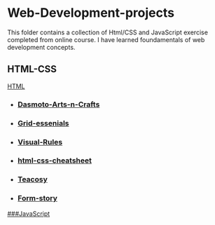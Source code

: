 # Web-Development-projects

This folder contains a collection of Html/CSS and JavaScript exercise completed from online course. I have learned foundamentals of web development concepts.

## HTML-CSS

[HTML](https://github.com/becc-mu/Web-Development-projects/tree/master/HTML-CSS)

- ### [Dasmoto-Arts-n-Crafts](https://github.com/becc-mu/Web-Development-projects/tree/master/HTML-CSS/Dasmoto-Arts-n-Crafts)

- ### [Grid-essenials](https://github.com/becc-mu/Web-Development-projects/tree/master/HTML-CSS/Grid-essenials)

- ### [Visual-Rules](https://github.com/becc-mu/Web-Development-projects/tree/master/HTML-CSS/Visual-Rules)

- ### [html-css-cheatsheet](https://github.com/becc-mu/Web-Development-projects/tree/master/HTML-CSS/html-css-cheatsheet-starting)

- ### [Teacosy](https://github.com/becc-mu/Web-Development-projects/tree/master/HTML-CSS/teacozy)

- ### [Form-story](https://github.com/becc-mu/Web-Development-projects/tree/master/HTML-CSS/Form-story)

[###JavaScript](https://github.com/becc-mu/Web-Development-projects/tree/master/JavaScript-projects)
